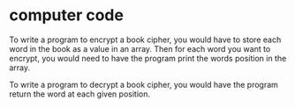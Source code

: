 # computer code

To write a program to encrypt a book cipher, you would have to store each word in the book as a value in an array. Then for each word you want to encrypt, you would need to have the program print the words position in the array.

To write a program to decrypt a book cipher, you would have the program return the word at each given position.
